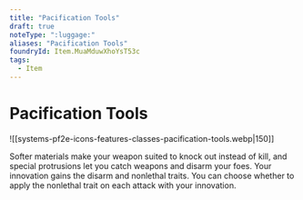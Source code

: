 ```yaml
---
title: "Pacification Tools"
draft: true
noteType: ":luggage:"
aliases: "Pacification Tools"
foundryId: Item.MuaMduwXhoYsT53c
tags:
  - Item
---
```


# Pacification Tools
![[systems-pf2e-icons-features-classes-pacification-tools.webp|150]]

Softer materials make your weapon suited to knock out instead of kill, and special protrusions let you catch weapons and disarm your foes. Your innovation gains the disarm and nonlethal traits. You can choose whether to apply the nonlethal trait on each attack with your innovation.

